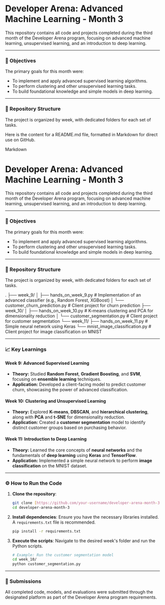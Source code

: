 # Developer Arena: Advanced Machine Learning - Month 3

This repository contains all code and projects completed during the third month of the Developer Arena program, focusing on advanced machine learning, unsupervised learning, and an introduction to deep learning.

---

### 🎯 Objectives

The primary goals for this month were:
- To implement and apply advanced supervised learning algorithms.
- To perform clustering and other unsupervised learning tasks.
- To build foundational knowledge and simple models in deep learning.

---

### 📁 Repository Structure

The project is organized by week, with dedicated folders for each set of tasks.

Here is the content for a README.md file, formatted in Markdown for direct use on GitHub.

Markdown

# Developer Arena: Advanced Machine Learning - Month 3

This repository contains all code and projects completed during the third month of the Developer Arena program, focusing on advanced machine learning, unsupervised learning, and an introduction to deep learning.

---

### 🎯 Objectives

The primary goals for this month were:
- To implement and apply advanced supervised learning algorithms.
- To perform clustering and other unsupervised learning tasks.
- To build foundational knowledge and simple models in deep learning.

---

### 📁 Repository Structure

The project is organized by week, with dedicated folders for each set of tasks.

.
├── week_9/
│   ├── hands_on_week_9.py             # Implementation of an advanced classifier (e.g., Random Forest, XGBoost)
│   └── customer_churn_prediction.py   # Client project for churn prediction
├── week_10/
│   ├── hands_on_week_10.py            # K-means clustering and PCA for dimensionality reduction
│   └── customer_segmentation.py       # Client project for customer segmentation
└── week_11/
├── hands_on_week_11.py            # Simple neural network using Keras
└── mnist_image_classification.py  # Client project for image classification on MNIST

---

### 📈 Key Learnings

#### **Week 9: Advanced Supervised Learning**
- **Theory:** Studied **Random Forest**, **Gradient Boosting**, and **SVM**, focusing on **ensemble learning** techniques.
- **Application:** Developed a client-facing model to predict customer churn, showcasing the power of advanced classification.

#### **Week 10: Clustering and Unsupervised Learning**
- **Theory:** Explored **K-means**, **DBSCAN**, and **hierarchical clustering**, along with **PCA** and **t-SNE** for dimensionality reduction.
- **Application:** Created a **customer segmentation** model to identify distinct customer groups based on purchasing behavior.

#### **Week 11: Introduction to Deep Learning**
- **Theory:** Learned the core concepts of **neural networks** and the fundamentals of **deep learning** using **Keras** and **TensorFlow**.
- **Application:** Implemented a simple neural network to perform **image classification** on the MNIST dataset.

---

### ⚙️ How to Run the Code

1.  **Clone the repository**:
    ```bash
    git clone [https://github.com/your-username/developer-arena-month-3.git](https://github.com/your-username/developer-arena-month-3.git)
    cd developer-arena-month-3
    ```

2.  **Install dependencies**:
    Ensure you have the necessary libraries installed. A `requirements.txt` file is recommended.
    ```bash
    pip install -r requirements.txt
    ```

3.  **Execute the scripts**:
    Navigate to the desired week's folder and run the Python scripts.
    ```bash
    # Example: Run the customer segmentation model
    cd week_10/
    python customer_segmentation.py
    ```

---

### 📝 Submissions

All completed code, models, and evaluations were submitted through the designated platform as part of the Developer Arena program requirements.
